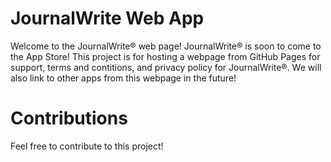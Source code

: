 # JournalWrite Web App

Welcome to the JournalWrite® web page! JournalWrite® is soon to come to the App Store! This project is for hosting a webpage from GitHub Pages for support, terms and contitions, and privacy policy for JournalWrite®. We will also link to other apps from this webpage in the future!

# Contributions

Feel free to contribute to this project!

